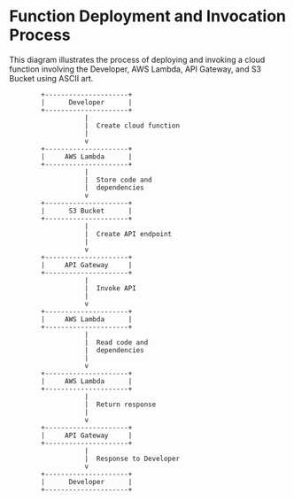 # Function Deployment and Invocation Process

This diagram illustrates the process of deploying and invoking a cloud function involving the Developer, AWS Lambda, API Gateway, and S3 Bucket using ASCII art.


            +---------------------+
            |      Developer      |
            +---------------------+
                       |
                       |  Create cloud function
                       |
                       v
            +---------------------+
            |     AWS Lambda      |
            +---------------------+
                       |
                       |  Store code and
                       |  dependencies
                       v
            +---------------------+
            |      S3 Bucket      |
            +---------------------+
                       |
                       |  Create API endpoint
                       |
                       v
            +---------------------+
            |     API Gateway     |
            +---------------------+
                       |
                       |  Invoke API
                       |
                       v
            +---------------------+
            |     AWS Lambda      |
            +---------------------+
                       |
                       |  Read code and
                       |  dependencies
                       |
                       v
            +---------------------+
            |     AWS Lambda      |
            +---------------------+
                       |
                       |  Return response
                       |
                       v
            +---------------------+
            |     API Gateway     |
            +---------------------+
                       |
                       |  Response to Developer
                       v
            +---------------------+
            |      Developer      |
            +---------------------+
